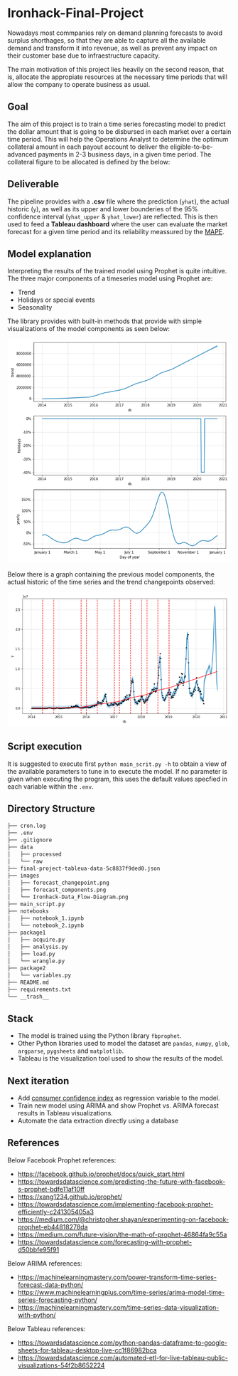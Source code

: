 # Ironhack-Final-Project

Nowadays most commpanies rely on demand planning forecasts to avoid surplus shorthages, so that they are able to capture all the available demand and transform it into revenue, as well as prevent any impact on their customer base due to infraestructure capacity.

The main motivation of this project lies heavily on the second reason, that is, allocate the appropiate resources at the necessary time periods that will allow the company to operate business as usual.


## Goal

The aim of this project is to train a time series forecasting model to predict the dollar amount that is going to be disbursed in each market over a certain time period. This will help the Operations Analyst to determine the optimum collateral amount in each payout account to deliver the eligible-to-be-advanced payments in 2-3 business days, in a given time period. The collateral figure to be allocated is defined by the below:


## Deliverable

The pipeline provides with a **.csv** file where the prediction (`yhat`),  the actual historic (`y`), as well as its upper and lower bounderies of the 95% confidence interval (`yhat_upper` & `yhat_lower`) are reflected. This is then used to feed a **Tableau dashboard** where the user can evaluate the market forecast for a given time period and its reliability meassured by the [MAPE](https://en.wikipedia.org/wiki/Mean_absolute_percentage_error).


## Model explanation

Interpreting the results of the trained model using Prophet is quite intuitive. The three major components of a timeseries model using Prophet are:
* Trend
* Holidays or special events
* Seasonality

The library provides with built-in methods that provide with simple visualizations of the model components as seen below:

![Model Components](https://github.com/sacses/Ironhack-Final-Project/blob/master/images/forecast_components.png)

Below there is a graph containing the previous model components, the actual historic of the time series and the trend changepoints observed:

![Model Forecast](https://github.com/sacses/Ironhack-Final-Project/blob/master/images/forecast_changepoint.png)


## Script execution

It is suggested to execute first `python main_scrit.py -h` to obtain a view of the available parameters to tune in to execute the model. If no parameter is given when executing the program, this uses the default values specfied in each variable within the `.env`.


## Directory Structure
```
├── cron.log
├── .env
├── .gitignore
├── data
│   ├── processed
│   └── raw
├── final-project-tableua-data-5c8837f9ded0.json
├── images
│   ├── forecast_changepoint.png
│   ├── forecast_components.png
│   └── Ironhack-Data_Flow-Diagram.png
├── main_script.py
├── notebooks
│   ├── notebook_1.ipynb
│   └── notebook_2.ipynb
├── package1
│   ├── acquire.py
│   ├── analysis.py
│   ├── load.py
│   └── wrangle.py
├── package2
│   └── variables.py
├── README.md
├── requirements.txt
└── __trash__
```

## Stack
* The model is trained using the Python library `fbprophet`.
* Other Python libraries used to model the dataset are `pandas`, `numpy`, `glob`, `argparse`, `pygsheets` and `matplotlib`.
* Tableau is the visualization tool used to show the results of the model.

## Next iteration
* Add [consumer confidence index](https://www.oecd-ilibrary.org/economics/consumer-confidence-index-cci/indicator/english_46434d78-en)
as regression variable to the model.
* Train new model using ARIMA and show Prophet vs. ARIMA forecast results in Tableau visualizations.
* Automate the data extraction directly using a database


## References

Below Facebook Prophet references:
* https://facebook.github.io/prophet/docs/quick_start.html
* https://towardsdatascience.com/predicting-the-future-with-facebook-s-prophet-bdfe11af10ff
* https://xang1234.github.io/prophet/
* https://towardsdatascience.com/implementing-facebook-prophet-efficiently-c241305405a3
* https://medium.com/@christopher.shayan/experimenting-on-facebook-prophet-eb44818278da
* https://medium.com/future-vision/the-math-of-prophet-46864fa9c55a
* https://towardsdatascience.com/forecasting-with-prophet-d50bbfe95f91

Below ARIMA references:
* https://machinelearningmastery.com/power-transform-time-series-forecast-data-python/
* https://www.machinelearningplus.com/time-series/arima-model-time-series-forecasting-python/
* https://machinelearningmastery.com/time-series-data-visualization-with-python/

Below Tableau references:
* https://towardsdatascience.com/python-pandas-dataframe-to-google-sheets-for-tableau-desktop-live-cc1f86982bca
* https://towardsdatascience.com/automated-etl-for-live-tableau-public-visualizations-54f2b8652224
